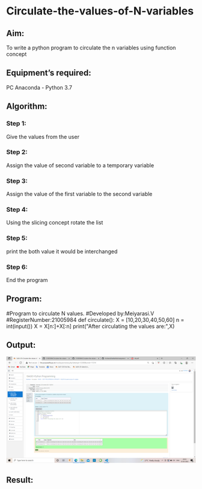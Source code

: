 # Circulate-the-values-of-N-variables
## Aim:
To write a python program to circulate the n variables using function concept
## Equipment’s required:
PC
Anaconda - Python 3.7
## Algorithm: 
### Step 1: 
Give the values from the user
### Step 2:
Assign the value of second variable to a temporary variable
### Step 3: 
Assign the value of the first variable to the second variable
### Step 4: 
Using the slicing concept rotate the list
### Step 5: 
print the both value it would be interchanged
### Step 6:
End the program 
## Program:
#Program to circulate N values.
#Developed by:Meiyarasi.V
#RegisterNumber:21005984
def circulate():
    X = [10,20,30,40,50,60]
    n = int(input())
    X = X[n:]+X[:n]
    print("After circulating the values are:",X)
## Output:
![output](.//CN.png)

## Result:
